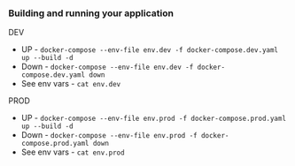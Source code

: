 ### Building and running your application

DEV
- UP - `docker-compose --env-file env.dev -f docker-compose.dev.yaml up --build -d`
- Down - `docker-compose --env-file env.dev -f docker-compose.dev.yaml down`
- See env vars - `cat env.dev`

PROD
- UP - `docker-compose --env-file env.prod -f docker-compose.prod.yaml up --build -d`
- Down - `docker-compose --env-file env.prod -f docker-compose.prod.yaml down`
- See env vars - `cat env.prod`
